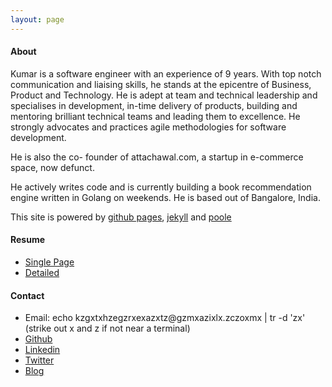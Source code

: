 ```yaml
---
layout: page
---
```


<h4>About</h4>
  <p>Kumar is a software engineer with an experience of 9 years. With top notch communication and liaising skills, he stands at the epicentre of Business, Product and Technology. He is adept at team and technical leadership and specialises in development, in-time delivery of products, building and mentoring brilliant technical teams and leading them to excellence. He strongly advocates and practices agile methodologies for software development.
  	   </p>
  <p>He is also the co- founder of attachawal.com, a startup in e-commerce space, now defunct.</p>
  <p>He actively writes code and is currently building a book recommendation engine written in Golang on weekends. He is based out of Bangalore, India.
  <p>This site is powered by <a href="https://pages.github.com">github pages</a>, <a href="http://jekyllrb.com">jekyll</a> and <a href="https://github.com/poole/poole">poole</a>
  </p>
  <h4>Resume</h4>
  <ul>
    <li>
      <a href="https://www.dropbox.com/s/dfs3ezuisrrznwt/KumarGaurav-Brief.pdf?dl=0">Single Page</a></li>
    <li>
      <a href="https://www.dropbox.com/s/wzye8fd3wf0wpwq/KumarGaurav-Detailed.pdf?dl=0">Detailed</a></li>
  </ul>
  <h4>Contact</h4>
  <ul>
    <li> Email: echo kzgxtxhzegzrxexazxtz@gzmxazixlx.zczoxmx | tr -d 'zx' (strike out x and z if not near a terminal) </li>
    <li><a href="http://github.com/kgthegreat">Github</li>  
    <li><a href="http://linkedin.com/in/kgthegreat">Linkedin</li>  
    <li><a href="http://twitter.com/kgthegreat">Twitter</li>  
    <li><a href="http://kumargaurav.co/">Blog</li> 
  </ul>